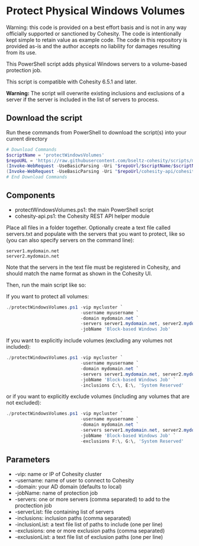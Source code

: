 # Protect Physical Windows Volumes

Warning: this code is provided on a best effort basis and is not in any way officially supported or sanctioned by Cohesity. The code is intentionally kept simple to retain value as example code. The code in this repository is provided as-is and the author accepts no liability for damages resulting from its use.

This PowerShell script adds physical Windows servers to a volume-based protection job.

This script is compatible with Cohesity 6.5.1 and later.

**Warning:** The script will overwrite existing inclusions and exclusions of a server if the server is included in the list of servers to process.

## Download the script

Run these commands from PowerShell to download the script(s) into your current directory

```powershell
# Download Commands
$scriptName = 'protectWindowsVolumes'
$repoURL = 'https://raw.githubusercontent.com/bseltz-cohesity/scripts/master/powershell'
(Invoke-WebRequest -UseBasicParsing -Uri "$repoUrl/$scriptName/$scriptName.ps1").content | Out-File "$scriptName.ps1"; (Get-Content "$scriptName.ps1") | Set-Content "$scriptName.ps1"
(Invoke-WebRequest -UseBasicParsing -Uri "$repoUrl/cohesity-api/cohesity-api.ps1").content | Out-File cohesity-api.ps1; (Get-Content cohesity-api.ps1) | Set-Content cohesity-api.ps1
# End Download Commands
```

## Components

* protectWindowsVolumes.ps1: the main PowerShell script
* cohesity-api.ps1: the Cohesity REST API helper module

Place all files in a folder together. Optionally create a text file called servers.txt and populate with the servers that you want to protect, like so (you can also specify servers on the command line):

```text
server1.mydomain.net
server2.mydomain.net
```

Note that the servers in the text file must be registered in Cohesity, and should match the name format as shown in the Cohesity UI.

Then, run the main script like so:

If you want to protect all volumes:

```powershell
./protectWindowsVolumes.ps1 -vip mycluster `
                            -username myusername `
                            -domain mydomain.net `
                            -servers server1.mydomain.net, server2.mydomain.net `
                            -jobName 'Block-based Windows Job'
```

If you want to explicitly include volumes (excluding any volumes not included):

```powershell
./protectWindowsVolumes.ps1 -vip mycluster `
                            -username myusername `
                            -domain mydomain.net `
                            -servers server1.mydomain.net, server2.mydomain.net `
                            -jobName 'Block-based Windows Job' `
                            -inclusions C:\, E:\, 'System Reserved'
```

or if you want to explicitly exclude volumes (including any volumes that are not excluded):

```powershell
./protectWindowsVolumes.ps1 -vip mycluster `
                            -username myusername `
                            -domain mydomain.net `
                            -servers server1.mydomain.net, server2.mydomain.net `
                            -jobName 'Block-based Windows Job' `
                            -exclusions F:\, G:\, 'System Reserved'
```

## Parameters

* -vip: name or IP of Cohesity cluster
* -username: name of user to connect to Cohesity
* -domain: your AD domain (defaults to local)
* -jobName: name of protection job
* -servers: one or more servers (comma separated) to add to the proctection job
* -serverList: file containing list of servers
* -inclusions: inclusion paths (comma separated)
* -inclusionList: a text file list of paths to include (one per line)
* -exclusions: one or more exclusion paths (comma separated)
* -exclusionList: a text file list of exclusion paths (one per line)
